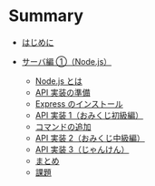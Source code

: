 # Summary

- [はじめに](./readme.md)

- [サーバ編 ①（Node.js）](./api-01/readme.md)

  - [Node.js とは](./api-01/about-nodejs.md)
  - [API 実装の準備](./api-01/prepare-api.md)
  - [Express のインストール](./api-01/install-express.md)
  - [API 実装 1（おみくじ初級編）](./api-01/omikuji-api01.md)
  - [コマンドの追加](./api-01/add-command.md)
  - [API 実装 2（おみくじ中級編）](./api-01/omikuji-api02.md)
  - [API 実装 3（じゃんけん）](./api-01/janken-api.md)
  - [まとめ](./api-01/summary.md)
  - [課題](./api-01/work.md)

<!-- - [サーバ編 ②（Node.js）](./api-02/readme.md)

  - [データの永続化について](./api-02/about-perpetuation.md)
  - [Supabase の準備](./api-02/setup-supabase.md)
  - [ファイル作成と動作確認](./api-02/setup-files.md)
  - [Create の処理](./api-02/crud-create.md)
  - [Read の処理（全件）](./api-02/crud-read-all.md)
  - [Read の処理（本日以前）](./api-02/crud-read-today.md)
  - [Update の処理](./api-02/crud-update.md)
  - [Delete の処理](./api-02/crud-delete.md)
  - [Slack 連携設定](./api-02/connect-to-slack.md)
  - [Slack 連携実装](./api-02/post-to-slack.md)
  - [まとめ](./api-02/summary.md) -->

<!-- - [フロント編 ①（React）](./app-01/readme.md)

  - [React とは](./app-01/about-react.md)
  - [アプリケーション実装の準備](./app-01/construct-app.md)
  - [コンポーネント](./app-01/use-component.md)
  - [props の活用](./app-01/use-props.md)
  - [router 機能](./app-01/use-router.md)
  - [子コンポーネントへの関数入力](./app-01/props-function.md)
  - [http リクエストの実装](./app-01/http-request.md)
  - [表示の調整](./app-01/ui.md)
  - [まとめ](./app-01/summary.md)
  - [課題](./app-01/work.md) -->

<!-- - [フロント編 ②（React）](./app-02/readme.md)
  - [サーバ側の準備](./app-02/setup-server.md)
  - [必要な画面の準備](./app-02/create-pages.md)
  - [todo 送信画面の作成](./app-02/todo-post.md)
  - [todo 一覧画面（全件）の作成](./app-02/todo-index.md)
  - [コンポーネントの最適化](./app-02/setup-component.md)
  - [todo 更新処理の作成](./app-02/todo-update.md)
  - [todo 削除処理の作成](./app-02/todo-delete.md)
  - [todo 一覧画面（本日）の作成](./app-02/todo-today.md)
  - [データ取得タイミングの最適化](./app-02/swr-setup.md)
  - [データ取得タイミングの調整](./app-02/swr-polling.md)
  - [Slack 連携機能のテスト画面実装](./app-02/test-slack.md)
  - [まとめ](./app-02/summary.md) -->
